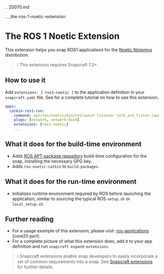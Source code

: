 .. 20070.md

.. _the-ros-1-noetic-extension:

# The ROS 1 Noetic Extension

This extension helps you snap ROS1 applications for the [Noetic Ninjemys](https://wiki.ros.org/noetic) distribution.

> ℹ This extension requires Snapcraft 7.3+.

## How to use it

Add `extensions: [ ros1-noetic ]` to the application definition in your `snapcraft.yaml` file. See <TODO> for a complete tutorial on how to use this extension.

```yaml
apps:
  catkin-ros1-run:
    command: opt/ros/noetic/bin/roslaunch listener talk_and_listen.launch
    plugs: [network, network-bind]
    extensions: [ros1-noetic]
    ...
```

## What it does for the build-time environment

* Adds [ROS APT package repository](http://packages.ros.org/ros/ubuntu) build-time configuration for the snap, installing the necessary GPG key.
* Adds `ros-noetic-catkin` to `build-packages`.

## What it does for the run-time environment

* Initializes runtime environment required by ROS before launching the application, similar to sourcing the typical ROS `setup.sh` or `local_setup.sh`.

## Further reading
* For a usage example of this extension, please visit: [ros-applications](https://snapcraft.io/docs/ros-applications) (core20 part).
* For a complete picture of what this extension does, add it to your app definition and  run `snapcraft expand-extensions`.

> ℹ  Snapcraft extensions enable snap developers to easily incorporate a set of common requirements into a snap. See [Snapcraft extensions](/t/snapcraft-extensions/13486) for further details.